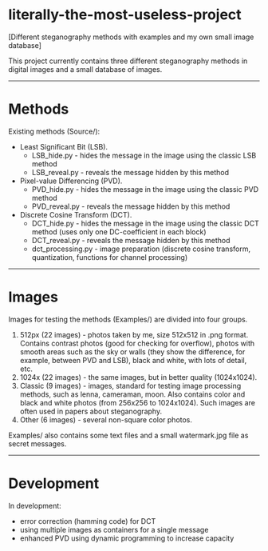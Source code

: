 # literally-the-most-useless-project
[Different steganography methods with examples and my own small image database]

This project currently contains three different steganography methods in digital images and a small database of images.

---

# Methods

Existing methods (Source/):
- Least Significant Bit      (LSB).
  - LSB_hide.py - hides the message in the image using the classic LSB method
  - LSB_reveal.py - reveals the message hidden by this method
- Pixel-value Differencing   (PVD).
  - PVD_hide.py - hides the message in the image using the classic PVD method
  - PVD_reveal.py - reveals the message hidden by this method
- Discrete Cosine Transform  (DCT).
  - DCT_hide.py - hides the message in the image using the classic DCT method (uses only one DC-coefficient in each block)
  - DCT_reveal.py - reveals the message hidden by this method
  - dct_processing.py - image preparation (discrete cosine transform, quantization, functions for channel processing)

---

# Images

Images for testing the methods (Examples/) are divided into four groups. 
1. 512px (22 images) - photos taken by me, size 512x512 in .png format.
Contains contrast photos (good for checking for overflow), photos with smooth areas such as the sky or walls 
(they show the difference, for example, between PVD and LSB), black and white, with lots of detail, etc.
2. 1024x (22 images) - the same images, but in better quality (1024x1024).
3. Classic (9 images) - images, standard for testing image processing methods, such as lenna, cameraman, moon.
Also contains color and black and white photos (from 256x256 to 1024x1024). 
Such images are often used in papers about steganography.
4. Other (6 images) - several non-square color photos.

Examples/ also contains some text files and a small watermark.jpg file as secret messages.

---

# Development

In development:
- error correction (hamming code) for DCT
- using multiple images as containers for a single message
- enhanced PVD using dynamic programming to increase capacity
